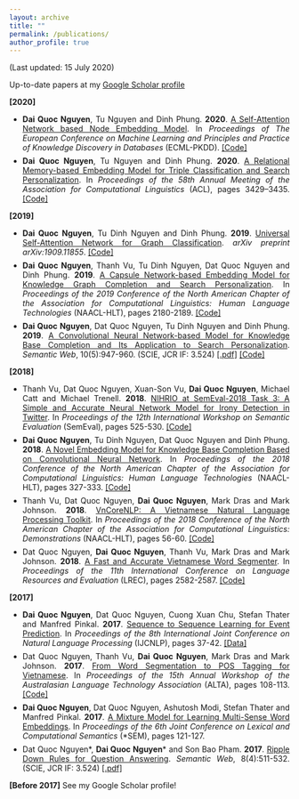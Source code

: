 ```yaml
---
layout: archive
title: ""
permalink: /publications/
author_profile: true
---
```

(Last updated: 15 July 2020) 

Up-to-date papers at my [Google Scholar profile](https://scholar.google.com/citations?hl=en&user=AmB7MhUAAAAJ&view_op=list_works&sortby=pubdate)

<span style="margin-top:0.5em;margin-bottom:0.5em;text-align:justify"> <b>[2020]</b> </span>

<ul>
 
<li style="margin-top:0.5em;text-align:justify">
 <b>Dai Quoc Nguyen</b>, Tu Nguyen and Dinh Phung. <b>2020</b>. 
  <a href="https://arxiv.org/abs/2006.12100" target="_blank">A Self-Attention Network based Node Embedding Model</a>. 
  In <i>Proceedings of The European Conference on Machine Learning and Principles and Practice of Knowledge Discovery in Databases</i> (ECML-PKDD).
  <a href="https://github.com/daiquocnguyen/Walk-Transformer/" target="_blank">[Code]</a>
</li>
 
<li style="margin-top:0.5em;text-align:justify">
 <b>Dai Quoc Nguyen</b>, Tu Nguyen and Dinh Phung. <b>2020</b>. 
  <a href="https://www.aclweb.org/anthology/2020.acl-main.313/" target="_blank">A Relational Memory-based Embedding Model for Triple Classification and Search Personalization</a>. 
  In <i>Proceedings of the 58th Annual Meeting of the Association for Computational Linguistics</i> (ACL), pages 3429–3435.
  <a href="https://github.com/daiquocnguyen/R-MeN" target="_blank">[Code]</a>
</li>
  
</ul>

<span style="margin-top:0.5em;margin-bottom:0.5em;text-align:justify"> <b>[2019]</b> </span>

<ul>

<li style="margin-top:0.5em;text-align:justify">
  <b>Dai Quoc Nguyen</b>, Tu Dinh Nguyen and Dinh Phung. <b>2019</b>. 
  <a href="https://arxiv.org/pdf/1909.11855.pdf" target="_blank">Universal Self-Attention Network for Graph Classification</a>. 
  <i> arXiv preprint arXiv:1909.11855</i>. 
  <a href="https://github.com/daiquocnguyen/Graph-Transformer" target="_blank">[Code]</a>
</li>


<li style="margin-top:0.5em;text-align:justify">
  <b>Dai Quoc Nguyen</b>, Thanh Vu, Tu Dinh Nguyen, Dat Quoc Nguyen and Dinh Phung. <b>2019</b>. 
  <a href="https://www.aclweb.org/anthology/N19-1226" target="_blank">A Capsule Network-based Embedding Model for Knowledge Graph Completion and Search Personalization</a>. 
  In <i>Proceedings of the 2019 Conference of the North American Chapter of the Association for Computational Linguistics: Human Language Technologies</i> (NAACL-HLT), pages 2180-2189.
  <a href="https://github.com/daiquocnguyen/CapsE" target="_blank">[Code]</a>
</li>
  
<li style="margin-top:0.5em;text-align:justify">
  <b>Dai Quoc Nguyen</b>, Dat Quoc Nguyen, Tu Dinh Nguyen and Dinh Phung. <b>2019</b>. 
  <a href="http://doi.org/10.3233/SW-180318" target="_blank">A Convolutional Neural Network-based Model for Knowledge Base Completion and Its Application to Search Personalization</a>. 
  <i>Semantic Web</i>, 10(5):947-960. (SCIE, JCR IF: 3.524) 
  <a href="http://www.semantic-web-journal.net/system/files/swj1867.pdf" target="_blank">[.pdf]</a>
  <a href="https://github.com/daiquocnguyen/ConvKB" target="_blank">[Code]</a>
</li>

</ul>

<span style="margin-top:0.5em;margin-bottom:0.5em;text-align:justify"> <b>[2018]</b> </span>

<ul>

<li style="margin-top:0.5em;text-align:justify">
  Thanh Vu, Dat Quoc Nguyen, Xuan-Son Vu, <b>Dai Quoc Nguyen</b>, Michael Catt and Michael Trenell. <b>2018</b>. 
  <a href="http://aclweb.org/anthology/S18-1085" target="_blank">NIHRIO at SemEval-2018 Task 3: A Simple and Accurate Neural Network Model for Irony Detection in Twitter</a>.
  In <i>Proceedings of the 12th International Workshop on Semantic Evaluation</i> (SemEval), pages 525-530. 
  <a href="https://github.com/NIHRIO/IronyDetectionInTwitter" target="_blank">[Code]</a>
</li>
                                
<li style="margin-top:0.5em;text-align:justify">
  <b>Dai Quoc Nguyen</b>, Tu Dinh Nguyen, Dat Quoc Nguyen and Dinh Phung. <b>2018</b>. 
  <a href="http://aclweb.org/anthology/N18-2053" target="_blank">A Novel Embedding Model for Knowledge Base Completion Based on Convolutional Neural Network</a>. 
  In <i>Proceedings of the 2018 Conference of the North American Chapter of the Association for Computational Linguistics: Human Language Technologies</i> (NAACL-HLT), pages 327-333. 
  <a href="https://github.com/daiquocnguyen/ConvKB" target="_blank">[Code]</a>
</li>

<li style="margin-top:0.5em;text-align:justify"> Thanh Vu, Dat Quoc Nguyen, <b>Dai Quoc Nguyen</b>, Mark Dras and  Mark Johnson. <b>2018</b>. 
  <a href="http://aclweb.org/anthology/N18-5012" target="_blank">VnCoreNLP: A Vietnamese Natural Language Processing Toolkit</a>. 
  In <i>Proceedings of the 2018 Conference of the North American Chapter of the Association for Computational Linguistics: Demonstrations</i> (NAACL-HLT), pages 56-60. 
  <a href="https://github.com/vncorenlp/VnCoreNLP" target="_blank">[Code]</a>
</li>
                
<li style="margin-top:0.5em;margin-bottom:0.5em;text-align:justify"> Dat Quoc Nguyen, <b>Dai Quoc Nguyen</b>, Thanh Vu, Mark Dras and  Mark Johnson. <b>2018</b>. 
  <a href="https://www.aclweb.org/anthology/L18-1410" target="_blank">A Fast and Accurate Vietnamese Word Segmenter</a>. 
  In <i>Proceedings of the 11th International Conference on Language Resources and Evaluation</i> (LREC), pages 2582-2587. 
  <a href="https://github.com/datquocnguyen/RDRsegmenter" target="_blank">[Code]</a>
</li>

</ul>

<span style="margin-top:0.5em;margin-bottom:0.5em;text-align:justify"> <b>[2017]</b> </span>

<ul>
                
<li style="margin-top:0.5em;text-align:justify"> <b>Dai Quoc Nguyen</b>, Dat Quoc Nguyen, Cuong Xuan Chu, Stefan Thater and  Manfred Pinkal. <b>2017</b>. 
  <a href="http://www.aclweb.org/anthology/I17-2007" target="_blank">Sequence to Sequence Learning for Event Prediction</a>. 
  In <i>Proceedings of the 8th International Joint Conference on Natural Language Processing</i> (IJCNLP),  pages 37-42. 
  <a href="https://github.com/daiquocnguyen/EventPrediction" target="_blank">[Data]</a>
</li>

<li style="margin-top:0.5em;text-align:justify"> Dat Quoc Nguyen, Thanh Vu, <b>Dai Quoc Nguyen</b>, Mark Dras and  Mark Johnson. <b>2017</b>. 
  <a href="http://aclweb.org/anthology/U17-1013" target="_blank">From Word Segmentation to POS Tagging for Vietnamese</a>. 
  In <i>Proceedings of the 15th Annual Workshop of the Australasian Language Technology Association</i> (ALTA), pages 108-113. 
  <a href="https://github.com/datquocnguyen/VnMarMoT" target="_blank">[Code]</a>
</li>

<li style="margin-top:0.5em;text-align:justify"> <b>Dai Quoc Nguyen</b>, Dat Quoc Nguyen, Ashutosh Modi, Stefan Thater and  Manfred Pinkal. <b>2017</b>. 
  <a href="http://www.aclweb.org/anthology/S17-1015" target="_blank">A Mixture Model for Learning Multi-Sense Word Embeddings</a>. 
  In <i>Proceedings of the 6th Joint Conference on Lexical and Computational Semantics</i> (*SEM), pages 121-127. 
</li>
                
<li style="margin-top:0.5em;text-align:justify"> Dat Quoc Nguyen*, <b>Dai Quoc Nguyen</b>* and Son Bao Pham. <b>2017</b>. 
  <a href="https://doi.org/10.3233/SW-150204" target="_blank">Ripple Down Rules for Question Answering</a>. 
  <i>Semantic Web</i>, 8(4):511-532. (SCIE, JCR IF: 3.524)
  <a href="http://www.semantic-web-journal.net/system/files/swj1180.pdf" target="_blank">[.pdf]</a>
</li>                

</ul>

<span style="margin-top:0.5em;margin-bottom:0.5em;text-align:justify"> <b>[Before 2017]</b> See my Google Scholar profile!</span>


